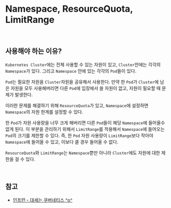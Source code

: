 # Namespace, ResourceQuota, LimitRange

<br>

## 사용해야 하는 이유?

`Kubernetes Cluster`에는 전체 사용할 수 있는 자원이 있고, `Cluster`안에는 각각의 `Namespace`가 있다. 그리고 `Namespace` 안에 있는 각각의 `Pod`들이 있다.

`Pod`는 필요한 자원을 `Cluster`자원을 공유해서 사용한다. 만약 한 `Pod`가 `Cluster`에 남은 자원을 모두 사용해버리면 다른 `Pod`에 입장에서 쓸 자원이 없고, 자원이 필요할 때 문제가 발생한다.

이러한 문제를 해결하기 위해 `ResourceQuota`가 있고, `Namespace`에 설정하면 `Namespace`의 자원 한계를 설정할 수 있다.

한 `Pod`가 자원 사용량을 너무 크게 해버리면 다른 `Pod`들이 해당 `Namespace`에 들어올수 없게 된다. 이 부분을 관리하기 위해서 `LimitRange`를 적용해서 `Namespace`에 들어오는 `Pod`의 크기를 제한할 수 있다. 즉, 한 `Pod` 자원 사용량이 `LimitRange`보다 작아야 `Namespace`에 들어올 수 있고, 이보다 클 경우 들어올 수 없다.

`ResourceQuota`와 `LimitRange`는 `Namespace`뿐만 아니라 `Cluster`에도 자원에 대한 제한을 걸 수 있다.

<br>

## 참고

- [인프런 - 대세는 쿠버네티스 ^o^](https://www.inflearn.com/course/%EC%BF%A0%EB%B2%84%EB%84%A4%ED%8B%B0%EC%8A%A4-%EA%B8%B0%EC%B4%88)
